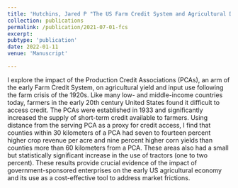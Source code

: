 ```yaml
---
title: 'Hutchins, Jared P "The US Farm Credit System and Agricultural Development: Evidence from an Early Expansion, 1920-1940" Forthcoming in *American Journal of Agricultural Economics*'
collection: publications
permalink: /publication/2021-07-01-fcs
excerpt: 
pubtype: 'publication'
date: 2022-01-11
venue: 'Manuscript'

---
```






I explore the impact of the Production Credit Associations (PCAs), an arm of the early
Farm Credit System, on agricultural yield and input use following the farm crisis of the 1920s.
Like many low- and middle-income countries today, farmers in the early 20th century United
States found it difficult to access credit. The PCAs were established in 1933 and significantly
increased the supply of short-term credit available to farmers. Using distance from the serving
PCA as a proxy for credit access, I find that counties within 30 kilometers of a PCA had
seven to fourteen percent higher crop revenue per acre and nine percent higher corn yields than
counties more than 60 kilometers from a PCA. These areas also had a small but statistically
significant increase in the use of tractors (one to two percent). These results provide crucial
evidence of the impact of government-sponsored enterprises on the early US agricultural economy
and its use as a cost-effective tool to address market frictions.

